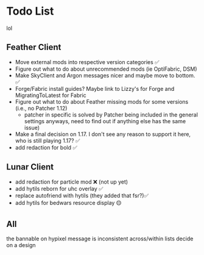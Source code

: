 # Todo List
lol

## Feather Client

* Move external mods into respective version categories ✅
* Figure out what to do about unrecommended mods (ie OptiFabric, DSM)
* Make SkyClient and Argon messages nicer and maybe move to bottom. ✅
* Forge/Fabric install guides? Maybe link to Lizzy's for Forge and MigratingToLatest for Fabric
* Figure out what to do about Feather missing mods for some versions (i.e., no Patcher 1.12)
  * patcher in specific is solved by Patcher being included in the general settings anyways, need to find out if anything else has the same issue)
* Make a final decision on 1.17. I don't see any reason to support it here, who is still playing 1.17? ✅
* add redaction for bold ✅

## Lunar Client

* add redaction for particle mod :x: (not up yet)
* add hytils reborn for uhc overlay ✅
* replace autofriend with hytils (they added that fsr?)✅
* add hytils for bedwars resource display 🟡

## All
the bannable on hypixel message is inconsistent across/within lists
decide on a design
